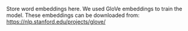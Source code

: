 Store word embeddings here. We used GloVe embeddings to train the model. These embeddings can be downloaded from: https://nlp.stanford.edu/projects/glove/
